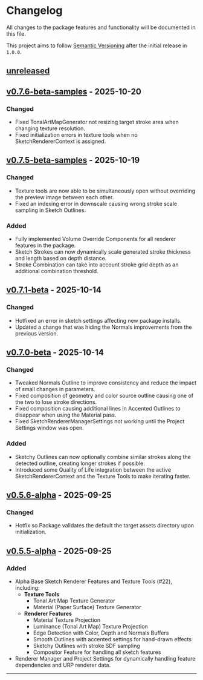# Changelog

All changes to the package features and functionality will be documented in this file.

This project aims to follow [Semantic Versioning](https://semver.org/spec/v2.0.0.html) after the initial release in `1.0.0`.

## [unreleased]

## [v0.7.6-beta-samples] - 2025-10-20

### Changed

- Fixed TonalArtMapGenerator not resizing target stroke area when changing texture resolution.
- Fixed initialization errors in texture tools when no SketchRendererContext is assigned.

## [v0.7.5-beta-samples] - 2025-10-19

### Changed

- Texture tools are now able to be simultaneously open without overriding the preview image between each other.
- Fixed an indexing error in downscale causing wrong stroke scale sampling in Sketch Outlines.

### Added

- Fully implemented Volume Override Components for all renderer features in the package.
- Sketch Strokes can now dynamically scale generated stroke thickness and length based on depth distance.
- Stroke Combination can take into account stroke grid depth as an additional combination threshold.

## [v0.7.1-beta] - 2025-10-14

### Changed

- Hotfixed an error in sketch settings affecting new package installs.
- Updated a change that was hiding the Normals improvements from the previous version.

## [v0.7.0-beta] - 2025-10-14

### Changed

- Tweaked Normals Outline to improve consistency and reduce the impact of small changes in parameters.
- Fixed composition of geometry and color source outline causing one of the two to lose stroke directions.
- Fixed composition causing additional lines in Accented Outlines to disappear when using the Material pass.
- Fixed SketchRendererManagerSettings not working until the Project Settings window was open.

### Added
- Sketchy Outlines can now optionally combine similar strokes along the detected outline, creating longer strokes if possible.
- Introduced some Quality of Life integration between the active SketchRendererContext and the Texture Tools to make iterating faster.

## [v0.5.6-alpha] - 2025-09-25

### Changed

- Hotfix so Package validates the default the target assets directory upon initialization.


## [v0.5.5-alpha] - 2025-09-25

### Added
- Alpha Base Sketch Renderer Features and Texture Tools (#22), including:
    - **Texture Tools**
        - Tonal Art Map Texture Generator
        - Material (Paper Surface) Texture Generator
    - **Renderer Features**
        - Material Texture Projection
        - Luminance (Tonal Art Map) Texture Projection
        - Edge Detection with Color, Depth and Normals Buffers
        - Smooth Outlines with accented settings for hand-drawn effects
        - Sketchy Outlines with stroke SDF sampling
        - Compositor Feature for handling all sketch features
- Renderer Manager and Project Settings for dynamically handling feature dependencies and URP renderer data.

---
[unreleased]: https://github.com/LorenzoGrando/SketchRenderer/compare/v0.7.6-beta-samples...HEAD
[v0.7.6-beta-samples]: https://github.com/LorenzoGrando/SketchRenderer/compare/v0.7.5-beta...v0.7.6-beta-samples
[v0.7.5-beta-samples]: https://github.com/LorenzoGrando/SketchRenderer/compare/v0.7.1-beta...v0.7.5-beta-samples
[v0.7.1-beta]: https://github.com/LorenzoGrando/SketchRenderer/compare/v0.7.0-beta...v0.7.1-beta
[v0.7.0-beta]: https://github.com/LorenzoGrando/SketchRenderer/compare/v0.5.6-alpha...v0.7.0-beta
[v0.5.6-alpha]: https://github.com/LorenzoGrando/SketchRenderer/compare/v0.5.5-alpha...v0.5.6-alpha
[v0.5.5-alpha]: https://github.com/LorenzoGrando/SketchRenderer/releases/tag/v0.5.5-alpha